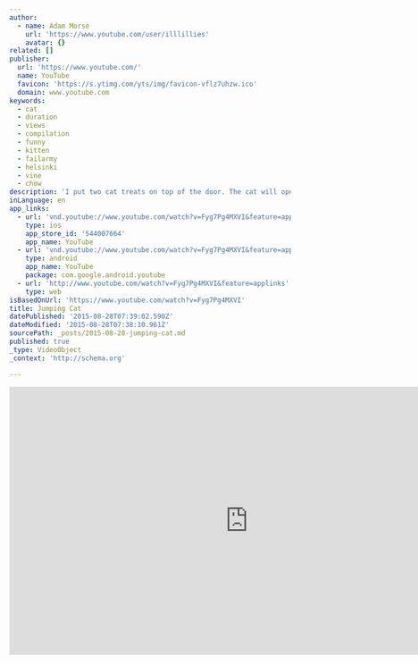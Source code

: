 ```yaml
---
author:
  - name: Adam Morse
    url: 'https://www.youtube.com/user/illlillies'
    avatar: {}
related: []
publisher:
  url: 'https://www.youtube.com/'
  name: YouTube
  favicon: 'https://s.ytimg.com/yts/img/favicon-vflz7uhzw.ico'
  domain: www.youtube.com
keywords:
  - cat
  - duration
  - views
  - compilation
  - funny
  - kitten
  - failarmy
  - helsinki
  - vine
  - chow
description: 'I put two cat treats on top of the door. The cat will open the door a bit so she has room to jump, then leap to the top of it to grab the treats. It never gets old.'
inLanguage: en
app_links:
  - url: 'vnd.youtube://www.youtube.com/watch?v=Fyg7Pg4MXVI&feature=applinks'
    type: ios
    app_store_id: '544007664'
    app_name: YouTube
  - url: 'vnd.youtube://www.youtube.com/watch?v=Fyg7Pg4MXVI&feature=applinks'
    type: android
    app_name: YouTube
    package: com.google.android.youtube
  - url: 'http://www.youtube.com/watch?v=Fyg7Pg4MXVI&feature=applinks'
    type: web
isBasedOnUrl: 'https://www.youtube.com/watch?v=Fyg7Pg4MXVI'
title: Jumping Cat
datePublished: '2015-08-28T07:39:02.590Z'
dateModified: '2015-08-28T07:38:10.961Z'
sourcePath: _posts/2015-08-28-jumping-cat.md
published: true
_type: VideoObject
_context: 'http://schema.org'

---
```

<iframe src="https://cdn.embedly.com/widgets/media.html?src=https%3A%2F%2Fwww.youtube.com%2Fembed%2FFyg7Pg4MXVI%3Ffeature%3Doembed&amp;url=https%3A%2F%2Fwww.youtube.com%2Fwatch%3Fv%3DFyg7Pg4MXVI&amp;image=https%3A%2F%2Fi.ytimg.com%2Fvi%2FFyg7Pg4MXVI%2Fhqdefault.jpg&amp;key=b7d04c9b404c499eba89ee7072e1c4f7&amp;type=text%2Fhtml&amp;schema=youtube" width="854" height="480" scrolling="no" frameborder="0" allowfullscreen="allowfullscreen" style=""></iframe>